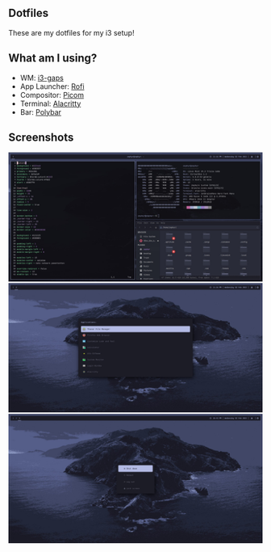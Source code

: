 ## Dotfiles
These are my dotfiles for my i3 setup!

## What am I using?
- WM: [i3-gaps](https://github.com/Airblader/i3)
- App Launcher: [Rofi](https://github.com/davatorium/rofi)
- Compositor: [Picom](https://github.com/yshui/picom)
- Terminal: [Alacritty](https://github.com/alacritty/alacritty)
- Bar: [Polybar](https://github.com/polybar/polybar)

## Screenshots
![Desktop Setup](/screenshots/home.jpg?raw=true)
![Rofi](/screenshots/rofi.jpg?raw=true)
![Rofi powermenu](/screenshots/rofi-powermenu.jpg?raw=true)
